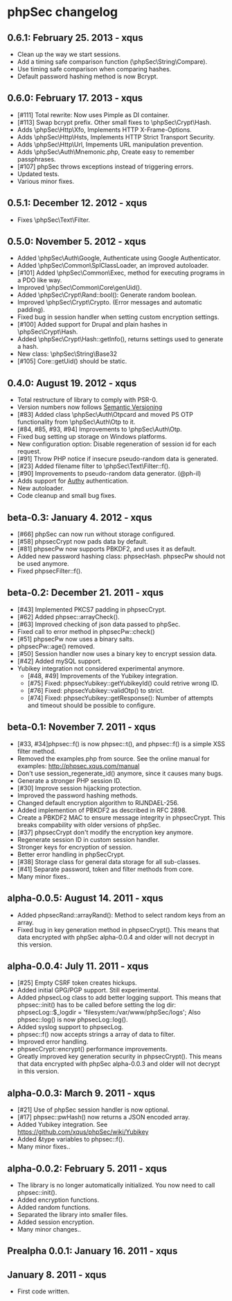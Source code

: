 phpSec changelog
================

0.6.1: February 25. 2013 - xqus
-------------------------------
* Clean up the way we start sessions.
* Add a timing safe comparison function (\phpSec\String\Compare).
* Use timing safe comparison when comparing hashes.
* Default password hashing method is now Bcrypt.

0.6.0: February 17. 2013 - xqus
-------------------------------
* [#111] Total rewrite: Now uses Pimple as DI container.
* [#113] Swap bcrypt prefix. Other small fixes to \phpSec\Crypt\Hash.
* Adds \phpSec\Http\Xfo, Implements HTTP X-Frame-Options.
* Adds \phpSec\Http\Hsts, Implements HTTP Strict Transport Security.
* Adds \phpSec\Http\Url, Impements URL manipulation prevention.
* Adds \phpSec\Auth\Mnemonic.php, Create easy to remember passphrases.
* [#107] phpSec throws exceptions instead of triggering errors.
* Updated tests.
* Various minor fixes.

0.5.1: December 12. 2012 - xqus
-------------------------------
* Fixes \phpSec\Text\Filter.

0.5.0: November 5. 2012 - xqus
------------------------------
* Added \phpSec\Auth\Google, Authenticate using Google Authenticator.
* Added \phpSec\Common\SplClassLoader, an improved autoloader.
* [#101] Added \phpSec\Common\Exec, method for executing programs in a PDO like way.
* Improved \phpSec\Common\Core\genUid().
* Added \phpSec\Crypt\Rand::bool(): Generate random boolean.
* Improved \phpSec\Crypt\Crypto. (Error messages and automatic padding).
* Fixed bug in session handler when setting custom encryption settings.
* [#100] Added support for Drupal and plain hashes in \phpSec\Crypt\Hash.
* Added \phpSec\Crypt\Hash::getInfo(), returns settings used to generate a hash.
* New class: \phpSec\String\Base32
* [#105] Core::getUid() should be static.

0.4.0: August 19. 2012 - xqus
-----------------------------
* Total restructure of library to comply with PSR-0.
* Version numbers now follows [Semantic Versioning](http://semver.org/)
* [#83] Added class \phpSec\Auth\Otpcard and moved PS OTP functionality from \phpSec\Auth\Otp to it.
* [#84, #85, #93, #94] Improvements to \phpSec\Auth\Otp.
* Fixed bug setting up storage on Windows platforms.
* New configuration option: Disable regeneration of session id for each request.
* [#91] Throw PHP notice if insecure pseudo-random data is generated.
* [#23] Added filename filter to \phpSec\Text\Filter::f().
* [#90] Improvements to pseudo-random data generator. (@ph-il)
* Adds support for [Authy](http://authy.com) authentication. 
* New autoloader.
* Code cleanup and small bug fixes.

beta-0.3: January 4. 2012 - xqus
--------------------------------
* [#66] phpSec can now run without storage configured.
* [#58] phpsecCrypt now pads data by default.
* [#81] phpsecPw now supports PBKDF2, and uses it as default.
* Added new password hashing class: phpsecHash. phpsecPw should not be used
  anymore.
* Fixed phpsecFilter::f().

beta-0.2: December 21. 2011 - xqus
----------------------------------
* [#43] Implemented PKCS7 padding in phpsecCrypt.
* [#62] Added phpsec::arrayCheck().
* [#63] Improved checking of json data passed to phpSec.
* Fixed call to error method in phpsecPw::check()
* [#51] phpsecPw now uses a binary salts.
* phpsecPw::age() removed.
* [#50] Session handler now uses a binary key to encrypt session data.
* [#42] Added mySQL support.
* Yubikey integration not considered experimental anymore.
  * [#48, #49] Improvements of the Yubikey integration.
  * [#75] Fixed: phpsecYubikey::getYubikeyId() could retrive wrong ID.
  * [#76] Fixed: phpsecYubikey::validOtp() to strict.
  * [#74] Fixed: phpsecYubikey::getResponse(): Number of attempts and timeout
          should be possible to configure.


beta-0.1: November 7. 2011 - xqus
---------------------------------
* [#33, #34]phpsec::f() is now phpsec::t(), and phpsec::f() is a simple XSS
  filter method.
* Removed the examples.php from source. See the online manual for examples:
  http://phpsec.xqus.com/manual
* Don't use session_regenerate_id() anymore, since it causes many bugs.
* Generate a stronger PHP session ID.
* [#30] Improve session hijacking protection.
* Improved the password hashing methods.
* Changed default encryption algorithm to RIJNDAEL-256.
* Added implemention of PBKDF2 as described in RFC 2898.
* Create a PBKDF2 MAC to ensure message integrity in phpsecCrypt. This breaks
  compability with older versions of phpSec.
* [#37] phpsecCrypt don't modify the encryption key anymore.
* Regenerate session ID in custom session handler.
* Stronger keys for encryption of session.
* Better error handling in phpSecCrypt.
* [#38] Storage class for general data storage for all sub-classes.
* [#41] Separate password, token and filter methods from core.
* Many minor fixes..

alpha-0.0.5: August 14. 2011 - xqus
-----------------------------------
* Added phpsecRand::arrayRand(): Method to select random keys from an array.
* Fixed bug in key generation method in phpsecCrypt().
  This means that data encrypted with phpSec alpha-0.0.4 and older will not
  decrypt in this version.

alpha-0.0.4: July 11. 2011 - xqus
---------------------------------
* [#25] Empty CSRF token creates hickups.
* Added initial GPG/PGP support. Still experimental.
* Added phpsecLog class to add better logging support.
  This means that phpsec::init() has to be called before setting the log dir:
  phpsecLog::$_logdir = 'filesystem:/var/www/phpSec/logs';
  Also phpsec::log() is now phpsecLog::log().
* Added syslog support to phpsecLog.
* phpsec::f() now accepts strings a array of data to filter.
* Improved error handling.
* phpsecCrypt::encrypt() performance improvements.
* Greatly improved key generation security in phpsecCrypt().
  This means that data encrypted with phpSec alpha-0.0.3 and older will not
  decrypt in this version.

alpha-0.0.3: March 9. 2011 - xqus
---------------------------------
* [#21] Use of phpSec session handler is now optional.
* [#17] phpsec::pwHash() now returns a JSON encoded array.
* Added Yubikey integration. See https://github.com/xqus/phpSec/wiki/Yubikey
* Added &type variables to phpsec::f().
* Many minor fixes..

alpha-0.0.2: February 5. 2011 - xqus
------------------------------------
* The library is no longer automatically initialized.
  You now need to call phpsec::init().
* Added encryption functions.
* Added random functions.
* Separated the library into smaller files.
* Added session encryption.
* Many minor changes..

Prealpha 0.0.1: January 16. 2011 - xqus
---------------------------------------

January 8. 2011 - xqus
----------------------
* First code written.
